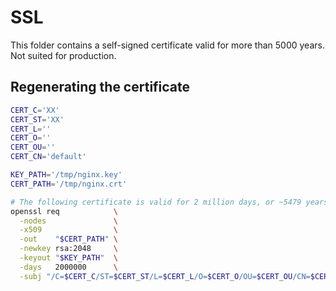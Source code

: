 SSL
===

This folder contains a self-signed certificate valid for more than 5000 years.
Not suited for production.

Regenerating the certificate
----------------------------

```sh
CERT_C='XX'
CERT_ST='XX'
CERT_L=''
CERT_O=''
CERT_OU=''
CERT_CN='default'

KEY_PATH='/tmp/nginx.key'
CERT_PATH='/tmp/nginx.crt'

# The following certificate is valid for 2 million days, or ~5479 years.
openssl req            \
  -nodes               \
  -x509                \
  -out    "$CERT_PATH" \
  -newkey rsa:2048     \
  -keyout "$KEY_PATH"  \
  -days   2000000      \
  -subj "/C=$CERT_C/ST=$CERT_ST/L=$CERT_L/O=$CERT_O/OU=$CERT_OU/CN=$CERT_CN"
```
